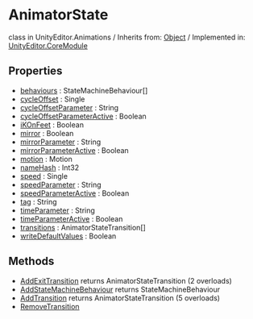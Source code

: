 # AnimatorState
class in UnityEditor.Animations
 / Inherits from: <a href="https://docs.unity3d.com/6000.2/Documentation/ScriptReference/Object.html">Object</a> / Implemented in: <a href="https://docs.unity3d.com/6000.2/Documentation/ScriptReference/UnityEditor.CoreModule.html">UnityEditor.CoreModule</a>

## Properties
- <a href="https://docs.unity3d.com/6000.2/Documentation/ScriptReference/AnimatorState-behaviours.html">behaviours</a> : StateMachineBehaviour[]
- <a href="https://docs.unity3d.com/6000.2/Documentation/ScriptReference/AnimatorState-cycleOffset.html">cycleOffset</a> : Single
- <a href="https://docs.unity3d.com/6000.2/Documentation/ScriptReference/AnimatorState-cycleOffsetParameter.html">cycleOffsetParameter</a> : String
- <a href="https://docs.unity3d.com/6000.2/Documentation/ScriptReference/AnimatorState-cycleOffsetParameterActive.html">cycleOffsetParameterActive</a> : Boolean
- <a href="https://docs.unity3d.com/6000.2/Documentation/ScriptReference/AnimatorState-iKOnFeet.html">iKOnFeet</a> : Boolean
- <a href="https://docs.unity3d.com/6000.2/Documentation/ScriptReference/AnimatorState-mirror.html">mirror</a> : Boolean
- <a href="https://docs.unity3d.com/6000.2/Documentation/ScriptReference/AnimatorState-mirrorParameter.html">mirrorParameter</a> : String
- <a href="https://docs.unity3d.com/6000.2/Documentation/ScriptReference/AnimatorState-mirrorParameterActive.html">mirrorParameterActive</a> : Boolean
- <a href="https://docs.unity3d.com/6000.2/Documentation/ScriptReference/AnimatorState-motion.html">motion</a> : Motion
- <a href="https://docs.unity3d.com/6000.2/Documentation/ScriptReference/AnimatorState-nameHash.html">nameHash</a> : Int32
- <a href="https://docs.unity3d.com/6000.2/Documentation/ScriptReference/AnimatorState-speed.html">speed</a> : Single
- <a href="https://docs.unity3d.com/6000.2/Documentation/ScriptReference/AnimatorState-speedParameter.html">speedParameter</a> : String
- <a href="https://docs.unity3d.com/6000.2/Documentation/ScriptReference/AnimatorState-speedParameterActive.html">speedParameterActive</a> : Boolean
- <a href="https://docs.unity3d.com/6000.2/Documentation/ScriptReference/AnimatorState-tag.html">tag</a> : String
- <a href="https://docs.unity3d.com/6000.2/Documentation/ScriptReference/AnimatorState-timeParameter.html">timeParameter</a> : String
- <a href="https://docs.unity3d.com/6000.2/Documentation/ScriptReference/AnimatorState-timeParameterActive.html">timeParameterActive</a> : Boolean
- <a href="https://docs.unity3d.com/6000.2/Documentation/ScriptReference/AnimatorState-transitions.html">transitions</a> : AnimatorStateTransition[]
- <a href="https://docs.unity3d.com/6000.2/Documentation/ScriptReference/AnimatorState-writeDefaultValues.html">writeDefaultValues</a> : Boolean

## Methods
- <a href="https://docs.unity3d.com/6000.2/Documentation/ScriptReference/AnimatorState.AddExitTransition.html">AddExitTransition</a> returns AnimatorStateTransition (2 overloads)
- <a href="https://docs.unity3d.com/6000.2/Documentation/ScriptReference/AnimatorState.AddStateMachineBehaviour.html">AddStateMachineBehaviour</a> returns StateMachineBehaviour
- <a href="https://docs.unity3d.com/6000.2/Documentation/ScriptReference/AnimatorState.AddTransition.html">AddTransition</a> returns AnimatorStateTransition (5 overloads)
- <a href="https://docs.unity3d.com/6000.2/Documentation/ScriptReference/AnimatorState.RemoveTransition.html">RemoveTransition</a>
